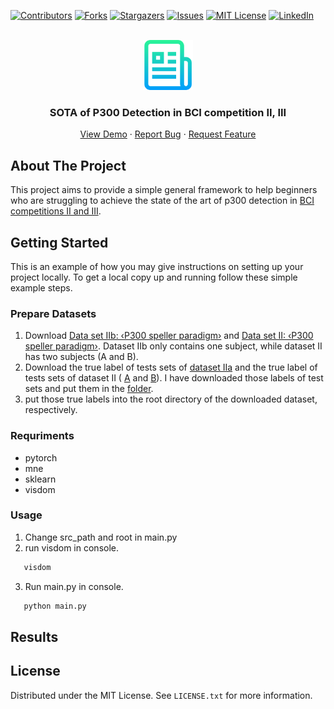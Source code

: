 <!-- Improved compatibility of back to top link: See: https://github.com/othneildrew/Best-README-Template/pull/73 -->
<a name="readme-top"></a>
<!--
*** Thanks for checking out the Best-README-Template. If you have a suggestion
*** that would make this better, please fork the repo and create a pull request
*** or simply open an issue with the tag "enhancement".
*** Don't forget to give the project a star!
*** Thanks again! Now go create something AMAZING! :D
-->



<!-- PROJECT SHIELDS -->
<!--
*** I'm using markdown "reference style" links for readability.
*** Reference links are enclosed in brackets [ ] instead of parentheses ( ).
*** See the bottom of this document for the declaration of the reference variables
*** for contributors-url, forks-url, etc. This is an optional, concise syntax you may use.
*** https://www.markdownguide.org/basic-syntax/#reference-style-links
-->
[![Contributors][contributors-shield]][contributors-url]
[![Forks][forks-shield]][forks-url]
[![Stargazers][stars-shield]][stars-url]
[![Issues][issues-shield]][issues-url]
[![MIT License][license-shield]][license-url]
[![LinkedIn][linkedin-shield]][linkedin-url]



<!-- PROJECT LOGO -->
<br />
<div align="center">
  <a href="https://github.com/wzhcoder/SOTA-of-P300-Detection-in-BCI-Competitions-II-III">
    <img src="images/logo.png" alt="Logo" width="80" height="80">
  </a>

<h3 align="center">SOTA of P300 Detection in BCI competition II, III</h3>
<!-- PROJECT LOGO -->
  <p align="center">
    <a href="https://github.com/wzhcoder/SOTA-of-P300-Detection-in-BCI-Competitions-II-III">
    <strong>
    </strong>
    <a href="https://github.com/wzhcoder/SOTA-of-P300-Detection-in-BCI-Competitions-II-III">View Demo</a>
    ·
    <a href="https://github.com/wzhcoder/SOTA-of-P300-Detection-in-BCI-Competitions-II-III/issues">Report Bug</a>
    ·
    <a href="https://github.com/wzhcoder/SOTA-of-P300-Detection-in-BCI-Competitions-II-III/issues">Request Feature</a>
    <br />
  </p>
</div>



<!-- TABLE OF CONTENTS 
<details>
  <summary>Table of Contents</summary>
  <ol>
    <li>
      <a href="#about-the-project">About The Project</a>
      <ul>
        <li><a href="#built-with">Built With</a></li>
      </ul>
    </li>
    <li>
      <a href="#getting-started">Getting Started</a>
      <ul>
        <li><a href="#prerequisites">Prerequisites</a></li>
        <li><a href="#installation">Installation</a></li>
      </ul>
    </li>
    <li><a href="#usage">Usage</a></li>
    <li><a href="#roadmap">Roadmap</a></li>
    <li><a href="#contributing">Contributing</a></li>
    <li><a href="#license">License</a></li>
    <li><a href="#contact">Contact</a></li>
    <li><a href="#acknowledgments">Acknowledgments</a></li>
  </ol>
</details>
-->

<!-- 
[![Product Name Screen Shot][product-screenshot]](https://example.com)
Here's a blank template to get started: To avoid retyping too much info. Do a search and replace with your text editor for the following: `wzhcoder`, `SOTA-of-P300-Detection-in-BCI-Competitions-II-III`, `twitter_handle`, `linkedin_username`, `3516766936@qq.com_client`, `3516766936@qq.com`, `SOTA of P300 Detection in BCI competition II, III`, `project_description`
<p align="right">(<a href="#readme-top">back to top</a>)</p>
-->

<!-- 
### Built With
* [![Next][Next.js]][Next-url]
* [![React][React.js]][React-url]
* [![Vue][Vue.js]][Vue-url]
* [![Angular][Angular.io]][Angular-url]
* [![Svelte][Svelte.dev]][Svelte-url]
* [![Laravel][Laravel.com]][Laravel-url]
* [![Bootstrap][Bootstrap.com]][Bootstrap-url]
* [![JQuery][JQuery.com]][JQuery-url]
<p align="right">(<a href="#readme-top">back to top</a>)</p>
-->

<!-- ABOUT THE PROJECT -->
## About The Project
This project aims to provide a simple general framework to help beginners who are struggling to achieve the state of the art of p300 detection in [BCI competitions II and III](https://www.bbci.de/competition/).


<!-- GETTING STARTED -->
## Getting Started

This is an example of how you may give instructions on setting up your project locally.
To get a local copy up and running follow these simple example steps.


### Prepare Datasets
1. Download [Data set IIb: ‹P300 speller paradigm›](https://www.bbci.de/competition/ii/) and [Data set II: ‹P300 speller paradigm›](https://www.bbci.de/competition/iii/). Dataset IIb only contains one subject, while dataset II has two subjects (A and B).
2. Download the true label of tests sets of [dataset IIa](https://www.bbci.de/competition/ii/results/labels_data_set_iib.txt) and the true label of tests sets of dataset II ( [A](https://www.bbci.de/competition/iii/results/albany/true_labels_a.txt) and [B](https://www.bbci.de/competition/iii/results/albany/true_labels_b.txt)). I have downloaded those labels of test sets and put them in the [folder](dataset_labels).
3. put those true labels into the root directory of the downloaded dataset, respectively.

### Requriments
- pytorch
- mne
- sklearn
- visdom


<!-- USAGE EXAMPLES -->
### Usage
1. Change src_path and root in main.py
2. run visdom in console.
```sh
   visdom
```
3. Run main.py in console.
```sh
   python main.py
```









<!-- CONTRIBUTING -->
## Results


<!-- LICENSE -->
## License

Distributed under the MIT License. See `LICENSE.txt` for more information.


<!-- MARKDOWN LINKS & IMAGES -->
<!-- https://www.markdownguide.org/basic-syntax/#reference-style-links -->
[contributors-shield]: https://img.shields.io/github/contributors/wzhcoder/SOTA-of-P300-Detection-in-BCI-Competitions-II-III.svg?style=for-the-badge
[contributors-url]: https://github.com/wzhcoder/SOTA-of-P300-Detection-in-BCI-Competitions-II-III/graphs/contributors
[forks-shield]: https://img.shields.io/github/forks/wzhcoder/SOTA-of-P300-Detection-in-BCI-Competitions-II-III.svg?style=for-the-badge
[forks-url]: https://github.com/wzhcoder/SOTA-of-P300-Detection-in-BCI-Competitions-II-III/network/members
[stars-shield]: https://img.shields.io/github/stars/wzhcoder/SOTA-of-P300-Detection-in-BCI-Competitions-II-III.svg?style=for-the-badge
[stars-url]: https://github.com/wzhcoder/SOTA-of-P300-Detection-in-BCI-Competitions-II-III/stargazers
[issues-shield]: https://img.shields.io/github/issues/wzhcoder/SOTA-of-P300-Detection-in-BCI-Competitions-II-III.svg?style=for-the-badge
[issues-url]: https://github.com/wzhcoder/SOTA-of-P300-Detection-in-BCI-Competitions-II-III/issues
[license-shield]: https://img.shields.io/github/license/wzhcoder/SOTA-of-P300-Detection-in-BCI-Competitions-II-III.svg?style=for-the-badge
[license-url]: https://github.com/wzhcoder/SOTA-of-P300-Detection-in-BCI-Competitions-II-III/blob/master/LICENSE.txt
[linkedin-shield]: https://img.shields.io/badge/-LinkedIn-black.svg?style=for-the-badge&logo=linkedin&colorB=555
[linkedin-url]: https://linkedin.com/in/linkedin_username
[product-screenshot]: images/screenshot.png
[Next.js]: https://img.shields.io/badge/next.js-000000?style=for-the-badge&logo=nextdotjs&logoColor=white
[Next-url]: https://nextjs.org/
[React.js]: https://img.shields.io/badge/React-20232A?style=for-the-badge&logo=react&logoColor=61DAFB
[React-url]: https://reactjs.org/
[Vue.js]: https://img.shields.io/badge/Vue.js-35495E?style=for-the-badge&logo=vuedotjs&logoColor=4FC08D
[Vue-url]: https://vuejs.org/
[Angular.io]: https://img.shields.io/badge/Angular-DD0031?style=for-the-badge&logo=angular&logoColor=white
[Angular-url]: https://angular.io/
[Svelte.dev]: https://img.shields.io/badge/Svelte-4A4A55?style=for-the-badge&logo=svelte&logoColor=FF3E00
[Svelte-url]: https://svelte.dev/
[Laravel.com]: https://img.shields.io/badge/Laravel-FF2D20?style=for-the-badge&logo=laravel&logoColor=white
[Laravel-url]: https://laravel.com
[Bootstrap.com]: https://img.shields.io/badge/Bootstrap-563D7C?style=for-the-badge&logo=bootstrap&logoColor=white
[Bootstrap-url]: https://getbootstrap.com
[JQuery.com]: https://img.shields.io/badge/jQuery-0769AD?style=for-the-badge&logo=jquery&logoColor=white
[JQuery-url]: https://jquery.com 
